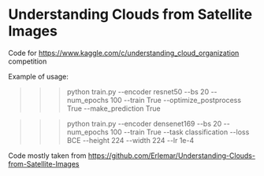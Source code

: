 # Understanding Clouds from Satellite Images
 
Code for https://www.kaggle.com/c/understanding_cloud_organization competition

Example of usage:
>>> python train.py --encoder resnet50 --bs 20 --num_epochs 100 --train True --optimize_postprocess True --make_prediction True

>>> python train.py --encoder densenet169 --bs 20 --num_epochs 100 --train True --task classification --loss BCE --height 224 --width 224 --lr 1e-4



Code mostly taken from https://github.com/Erlemar/Understanding-Clouds-from-Satellite-Images
